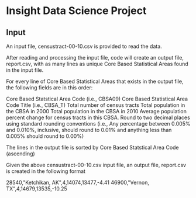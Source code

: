 # Insight Data Science Project

## Input

An input file, censustract-00-10.csv is provided to read the data.

After reading and processing the input file, code will create an output file, report.csv, with as many lines as unique Core Based Statistical Areas found in the input file.

For every line of Core Based Statistical Areas that exists in the output file, the following fields are in this order:

Core Based Statstical Area Code (i.e., CBSA09)
Core Based Statistical Area Code Title (i.e., CBSA_T)
Total number of census tracts
Total population in the CBSA in 2000
Total population in the CBSA in 2010
Average population percent change for census tracts in this CBSA. Round to two decimal places using standard rounding conventions (i.e., Any percentage between 0.005% and 0.010%, inclusive, should round to 0.01% and anything less than 0.005% should round to 0.00%)

The lines in the output file is sorted by Core Based Statstical Area Code (ascending)

Given the above censustract-00-10.csv input file, an output file, report.csv is created in the following format

28540,"Ketchikan, AK",4,14074,13477,-4.41
46900,"Vernon, TX",4,14679,13535,-10.25
